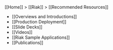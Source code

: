 [[Home]] > [[Riak]] > [[Recommended Resources]]

* [[Overviews and Introductions]]
* [[Production Deployment]]
* [[Slide Decks]]
* [[Videos]]
* [[Riak Sample Applications]]
* [[Publications]]
